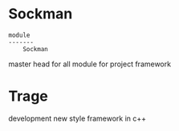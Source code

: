 Sockman
======

    module
    -------
        Sockman

master head for all module for project framework


Trage
=======

development new style framework in c++ 

